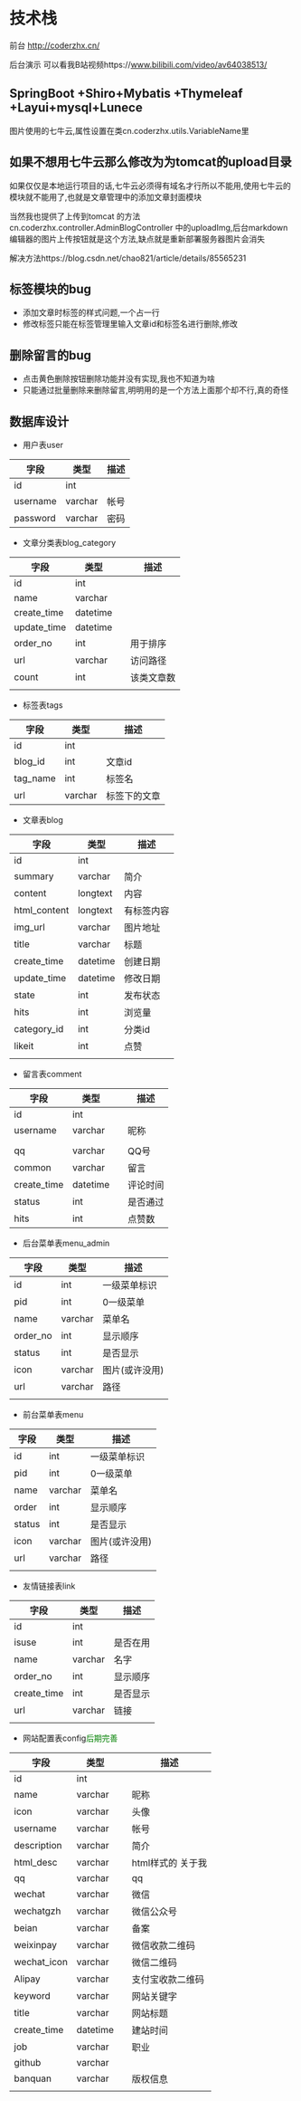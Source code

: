 # 技术栈

前台 http://coderzhx.cn/ 

后台演示 可以看我B站视频https://www.bilibili.com/video/av64038513/

## SpringBoot +Shiro+Mybatis +Thymeleaf +Layui+mysql+Lunece

图片使用的七牛云,属性设置在类cn.coderzhx.utils.VariableName里

## 如果不想用七牛云那么修改为为tomcat的upload目录

如果仅仅是本地运行项目的话,七牛云必须得有域名才行所以不能用,使用七牛云的模块就不能用了,也就是文章管理中的添加文章封面模块

当然我也提供了上传到tomcat 的方法cn.coderzhx.controller.AdminBlogController 中的uploadImg,后台markdown编辑器的图片上传按钮就是这个方法,缺点就是重新部署服务器图片会消失

解决方法https://blog.csdn.net/chao821/article/details/85565231

## 标签模块的bug

- 添加文章时标签的样式问题,一个占一行
- 修改标签只能在标签管理里输入文章id和标签名进行删除,修改

## 删除留言的bug

- 点击黄色删除按钮删除功能并没有实现,我也不知道为啥
- 只能通过批量删除来删除留言,明明用的是一个方法上面那个却不行,真的奇怪



## 数据库设计

- 用户表user

| 字段     | 类型    | 描述 |
| -------- | ------- | ---- |
| id       | int     |      |
| username | varchar | 帐号 |
| password | varchar | 密码 |

- 文章分类表blog_category

| 字段        | 类型     |      | 描述       |
| ----------- | -------- | ---- | ---------- |
| id          | int      |      |            |
| name        | varchar  |      |            |
| create_time | datetime |      |            |
| update_time | datetime |      |            |
| order_no    | int      |      | 用于排序   |
| url         | varchar  |      | 访问路径   |
| count       | int      |      | 该类文章数 |
|             |          |      |            |

- 标签表tags

| 字段     | 类型    | 描述         |
| -------- | ------- | ------------ |
| id       | int     |              |
| blog_id  | int     | 文章id       |
| tag_name | int     | 标签名       |
| url      | varchar | 标签下的文章 |

- 文章表blog

| 字段         | 类型     | 描述       |
| ------------ | -------- | ---------- |
| id           | int      |            |
| summary      | varchar  | 简介       |
| content      | longtext | 内容       |
| html_content | longtext | 有标签内容 |
| img_url      | varchar  | 图片地址   |
| title        | varchar  | 标题       |
| create_time  | datetime | 创建日期   |
| update_time  | datetime | 修改日期   |
| state        | int      | 发布状态   |
| hits         | int      | 浏览量     |
| category_id  | int      | 分类id     |
| likeit       | int      | 点赞       |
|              |          |            |

- 留言表comment

| 字段        | 类型     |      | 描述     |
| ----------- | -------- | ---- | -------- |
| id          | int      |      |          |
| username    | varchar  |      | 昵称     |
|             |          |      |          |
| qq          | varchar  |      | QQ号     |
| common      | varchar  |      | 留言     |
| create_time | datetime |      | 评论时间 |
| status      | int      |      | 是否通过 |
| hits        | int      |      | 点赞数   |

- 后台菜单表menu_admin

| 字段     | 类型    | 描述           |
| -------- | ------- | -------------- |
| id       | int     | 一级菜单标识   |
| pid      | int     | 0一级菜单      |
| name     | varchar | 菜单名         |
| order_no | int     | 显示顺序       |
| status   | int     | 是否显示       |
| icon     | varchar | 图片(或许没用) |
| url      | varchar | 路径           |
|          |         |                |

- 前台菜单表menu

| 字段   | 类型    | 描述           |
| ------ | ------- | -------------- |
| id     | int     | 一级菜单标识   |
| pid    | int     | 0一级菜单      |
| name   | varchar | 菜单名         |
| order  | int     | 显示顺序       |
| status | int     | 是否显示       |
| icon   | varchar | 图片(或许没用) |
| url    | varchar | 路径           |
|        |         |                |

- 友情链接表link

| 字段        | 类型    | 描述     |
| ----------- | ------- | -------- |
| id          | int     |          |
| isuse       | int     | 是否在用 |
| name        | varchar | 名字     |
| order_no    | int     | 显示顺序 |
| create_time | int     | 是否显示 |
| url         | varchar | 链接     |
|             |         |          |

- 网站配置表config<font color="green">后期完善</font>

| 字段        | 类型     |      | 描述              |
| ----------- | -------- | ---- | ----------------- |
| id          | int      |      |                   |
| name        | varchar  |      | 昵称              |
| icon        | varchar  |      | 头像              |
| username    | varchar  |      | 帐号              |
| description | varchar  |      | 简介              |
| html_desc   | varchar  |      | html样式的 关于我 |
| qq          | varchar  |      | qq                |
| wechat      | varchar  |      | 微信              |
| wechatgzh   | varchar  |      | 微信公众号        |
| beian       | varchar  |      | 备案              |
| weixinpay   | varchar  |      | 微信收款二维码    |
| wechat_icon | varchar  |      | 微信二维码        |
| Alipay      | varchar  |      | 支付宝收款二维码  |
| keyword     | varchar  |      | 网站关键字        |
| title       | varchar  |      | 网站标题          |
| create_time | datetime |      | 建站时间          |
| job         | varchar  |      | 职业              |
| github      | varchar  |      |                   |
| banquan     | varchar  |      | 版权信息          |
|             |          |      |                   |

